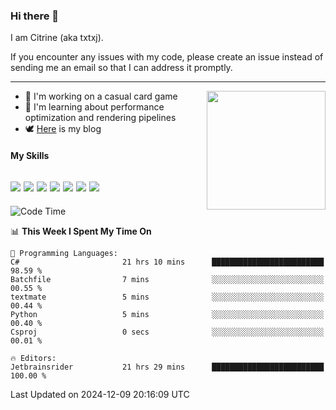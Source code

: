 ### Hi there 👋

I am Citrine (aka txtxj).

If you encounter any issues with my code, please create an issue instead of sending me an email so that I can address it promptly.

---

<img align="right" height="190" src="http://github-profile-summary-cards.vercel.app/api/cards/stats?username=txtxj&theme=vue">

- 🌱 I'm working on a casual card game
- 📖 I'm learning about performance optimization and rendering pipelines
- 🕊️ [Here](https://txtxj.top) is my blog

#### My Skills

![](https://img.shields.io/badge/Unity-000000?logo=unity&logoColor=fff)
![](https://img.shields.io/badge/C%23-239120?logo=csharp&logoColor=fff)
![](https://img.shields.io/badge/Python-3e74a2?logo=python&logoColor=fff)
![](https://img.shields.io/badge/C++-65318e?logo=cplusplus&logoColor=fff)
![](https://img.shields.io/badge/Vue-4FC08D?logo=vuedotjs&logoColor=fff)
![](https://img.shields.io/badge/Blender-f5792a?logo=blender&logoColor=fff)
![](https://img.shields.io/badge/MS%20SQL-cc2927?logo=microsoftsqlserver&logoColor=fff)
---

<!--START_SECTION:waka-->
![Code Time](http://img.shields.io/badge/Code%20Time-2%2C297%20hrs%2024%20mins-blue)

📊 **This Week I Spent My Time On** 

```text
💬 Programming Languages: 
C#                       21 hrs 10 mins      █████████████████████████   98.59 % 
Batchfile                7 mins              ░░░░░░░░░░░░░░░░░░░░░░░░░   00.55 % 
textmate                 5 mins              ░░░░░░░░░░░░░░░░░░░░░░░░░   00.44 % 
Python                   5 mins              ░░░░░░░░░░░░░░░░░░░░░░░░░   00.40 % 
Csproj                   0 secs              ░░░░░░░░░░░░░░░░░░░░░░░░░   00.01 % 

🔥 Editors: 
Jetbrainsrider           21 hrs 29 mins      █████████████████████████   100.00 % 
```


 Last Updated on 2024-12-09 20:16:09 UTC
<!--END_SECTION:waka-->
